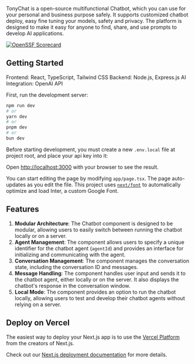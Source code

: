 TonyChat is a open-source multifunctional Chatbot, which you can use for your personal and business purpose safely. It supports customized chatbot deploy, easy fine tuning your models, safety and privacy. The platform is designed to make it easy for anyone to find, share, and use prompts to develop AI applications. 


[![OpenSSF Scorecard](https://api.securityscorecards.dev/projects/github.com/Stan370/TonyChat/badge)](https://securityscorecards.dev/viewer/?uri=github.comStan370/TonyChat)

## Getting Started

Frontend: React, TypeScript, Tailwind CSS
Backend: Node.js, Express.js
AI Integration: OpenAI API

First, run the development server:

```bash
npm run dev
# or
yarn dev
# or
pnpm dev
# or
bun dev
```

Before starting development, you must create a new `.env.local` file at project root, and place your api key into it:

Open [http://localhost:3000](http://localhost:3000) with your browser to see the result.

You can start editing the page by modifying `app/page.tsx`. The page auto-updates as you edit the file.
This project uses [`next/font`](https://nextjs.org/docs/basic-features/font-optimization) to automatically optimize and load Inter, a custom Google Font.

## Features

1. **Modular Architecture**: The Chatbot component is designed to be modular, allowing users to easily switch between running the chatbot locally or on a server.
2. **Agent Management**: The component allows users to specify a unique identifier for the chatbot agent (`agentId`) and provides an interface for initializing and communicating with the agent.
3. **Conversation Management**: The component manages the conversation state, including the conversation ID and messages.
4. **Message Handling**: The component handles user input and sends it to the chatbot agent, either locally or on the server. It also displays the chatbot's response in the conversation window.
5. **Local Mode**: The component provides an option to run the chatbot locally, allowing users to test and develop their chatbot agents without relying on a server.


## Deploy on Vercel

The easiest way to deploy your Next.js app is to use the [Vercel Platform](https://vercel.com/new?utm_medium=default-template&filter=next.js&utm_source=create-next-app&utm_campaign=create-next-app-readme) from the creators of Next.js.

Check out our [Next.js deployment documentation](https://nextjs.org/docs/deployment) for more details.
